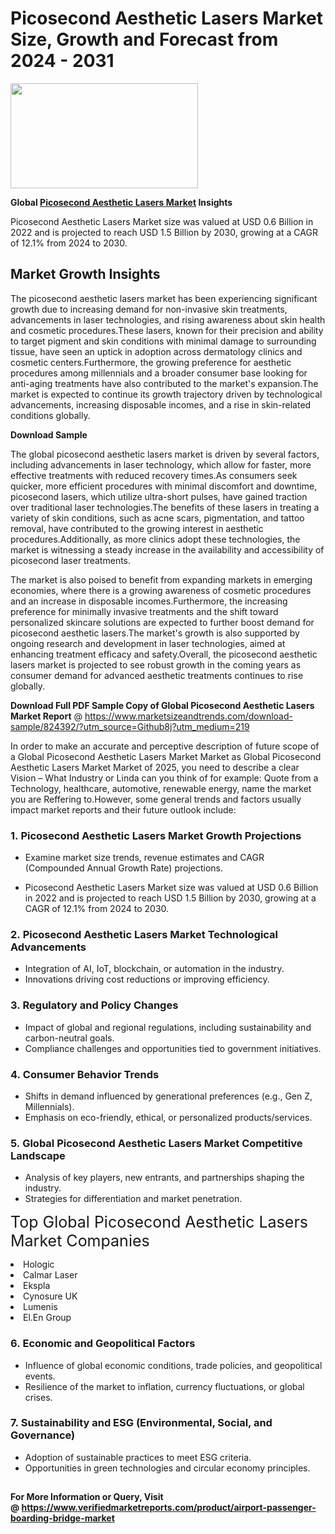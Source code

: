<H1>Picosecond Aesthetic Lasers Market Size, Growth and Forecast from 2024 - 2031</H1><img class="aligncenter size-medium wp-image-584254" src="https://thirdeyenews.in/wp-content/uploads/2024/09/Global-Market-Research-300x168.jpeg" alt="" width="300" height="168" /><p><strong>Global&nbsp;<a href="https://www.marketsizeandtrends.com/download-sample/824392/?utm_source=Github8j?utm_medium=219">Picosecond Aesthetic Lasers Market</a> Insights</strong></p><p>Picosecond Aesthetic Lasers Market size was valued at USD 0.6 Billion in 2022 and is projected to reach USD 1.5 Billion by 2030, growing at a CAGR of 12.1% from 2024 to 2030.</p><p><h2>Market Growth Insights</h2> <p>The picosecond aesthetic lasers market has been experiencing significant growth due to increasing demand for non-invasive skin treatments, advancements in laser technologies, and rising awareness about skin health and cosmetic procedures.These lasers, known for their precision and ability to target pigment and skin conditions with minimal damage to surrounding tissue, have seen an uptick in adoption across dermatology clinics and cosmetic centers.Furthermore, the growing preference for aesthetic procedures among millennials and a broader consumer base looking for anti-aging treatments have also contributed to the market's expansion.The market is expected to continue its growth trajectory driven by technological advancements, increasing disposable incomes, and a rise in skin-related conditions globally.</p> <p><strong>Download Sample</strong></p> <p>The global picosecond aesthetic lasers market is driven by several factors, including advancements in laser technology, which allow for faster, more effective treatments with reduced recovery times.As consumers seek quicker, more efficient procedures with minimal discomfort and downtime, picosecond lasers, which utilize ultra-short pulses, have gained traction over traditional laser technologies.The benefits of these lasers in treating a variety of skin conditions, such as acne scars, pigmentation, and tattoo removal, have contributed to the growing interest in aesthetic procedures.Additionally, as more clinics adopt these technologies, the market is witnessing a steady increase in the availability and accessibility of picosecond laser treatments.</p> <p>The market is also poised to benefit from expanding markets in emerging economies, where there is a growing awareness of cosmetic procedures and an increase in disposable incomes.Furthermore, the increasing preference for minimally invasive treatments and the shift toward personalized skincare solutions are expected to further boost demand for picosecond aesthetic lasers.The market's growth is also supported by ongoing research and development in laser technologies, aimed at enhancing treatment efficacy and safety.Overall, the picosecond aesthetic lasers market is projected to see robust growth in the coming years as consumer demand for advanced aesthetic treatments continues to rise globally.</p> <p><span class=""><strong>Download Full PDF Sample Copy of Global Picosecond Aesthetic Lasers Market Report</strong> @ <a href="https://www.marketsizeandtrends.com/download-sample/824392/?utm_source=Github8j?utm_medium=219" target="_blank">https://www.marketsizeandtrends.com/download-sample/824392/?utm_source=Github8j?utm_medium=219</a></span></p><p>In order to make an accurate and perceptive description of future scope of a Global&nbsp;Picosecond Aesthetic Lasers Market Market as Global&nbsp;Picosecond Aesthetic Lasers Market Market of 2025, you need to describe a clear Vision &ndash; What Industry or Linda can you think of for example: Quote from a Technology, healthcare, automotive, renewable energy, name the market you are Reffering to.However, some general trends and factors usually impact market reports and their future outlook include:</p><h3>1.&nbsp;<strong>Picosecond Aesthetic Lasers Market Growth Projections</strong></h3><ul><li>Examine market size trends, revenue estimates and CAGR (Compounded Annual Growth Rate) projections.</li><li><p>Picosecond Aesthetic Lasers Market size was valued at USD 0.6 Billion in 2022 and is projected to reach USD 1.5 Billion by 2030, growing at a CAGR of 12.1% from 2024 to 2030.</p></li></ul><h3>2.&nbsp;<strong>Picosecond Aesthetic Lasers Market Technological Advancements</strong></h3><ul><li>Integration of AI, IoT, blockchain, or automation in the industry.</li><li>Innovations driving cost reductions or improving efficiency.</li></ul><h3>3.&nbsp;<strong>Regulatory and Policy Changes</strong></h3><ul><li>Impact of global and regional regulations, including sustainability and carbon-neutral goals.</li><li>Compliance challenges and opportunities tied to government initiatives.</li></ul><h3>4.&nbsp;<strong>Consumer Behavior Trends</strong></h3><ul><li>Shifts in demand influenced by generational preferences (e.g., Gen Z, Millennials).</li><li>Emphasis on eco-friendly, ethical, or personalized products/services.</li></ul><h3>5.&nbsp;<strong>Global Picosecond Aesthetic Lasers Market Competitive Landscape</strong></h3><ul><li>Analysis of key players, new entrants, and partnerships shaping the industry.</li><li>Strategies for differentiation and market penetration.</li></ul><p data-pm-slice="1 1 []"><span style="color: inherit; font-family: inherit; font-size: 25px;">Top Global Picosecond Aesthetic Lasers Market Companies</span></p><div class="" data-test-id=""><p><li>Hologic</li><li> Calmar Laser</li><li> Ekspla</li><li> Cynosure UK</li><li> Lumenis</li><li> El.En Group</li></p></div><h3>6.&nbsp;<strong>Economic and Geopolitical Factors</strong></h3><ul><li>Influence of global economic conditions, trade policies, and geopolitical events.</li><li>Resilience of the market to inflation, currency fluctuations, or global crises.</li></ul><h3>7.&nbsp;<strong>Sustainability and ESG (Environmental, Social, and Governance)</strong></h3><ul><li>Adoption of sustainable practices to meet ESG criteria.</li><li>Opportunities in green technologies and circular economy principles.</li></ul><h2><strong style="font-size: 14px;">For More Information or Query, Visit @&nbsp;</strong><a style="background-color: #ffffff; font-size: 14px;" href="https://www.marketsizeandtrends.com/report/picosecond-aesthetic-lasers-market/" target="_blank">https://www.verifiedmarketreports.com/product/airport-passenger-boarding-bridge-market</a></h2>